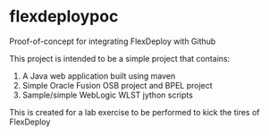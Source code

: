 # flexdeploypoc
Proof-of-concept for integrating FlexDeploy with Github

This project is intended to be a simple project that contains:
1. A Java web application built using maven
2. Simple Oracle Fusion OSB project and BPEL project 
3. Sample/simple WebLogic WLST jython scripts
 
This is created for a lab exercise to be performed to kick the tires of FlexDeploy
